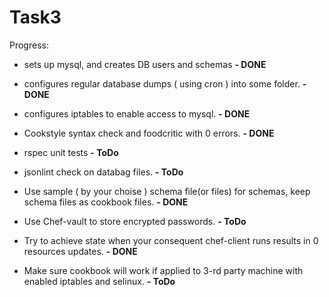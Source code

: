 # Task3

Progress:

* sets up mysql, and creates DB users and schemas **- DONE**

* configures regular database dumps ( using cron ) into some folder. **- DONE**

* configures iptables to enable access to mysql. **- DONE**

* Cookstyle syntax check and foodcritic with 0 errors. **- DONE**

* rspec unit tests **- ToDo**

* jsonlint check on databag files. **- ToDo**

* Use sample ( by your choise ) schema file(or files) for schemas, keep schema files as cookbook files. **- DONE**

* Use Chef-vault to store encrypted passwords. **- ToDo**

* Try to achieve state when your consequent chef-client runs results in 0 resources updates.  **- DONE**

* Make sure cookbook will work if applied to 3-rd party machine with enabled iptables and selinux.  **- ToDo**